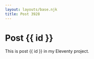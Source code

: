 ```yaml
---
layout: layouts/base.njk
title: Post 3928
---
```


# Post {{ id }}

This is post {{ id }} in my Eleventy project.

